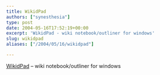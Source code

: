 ```yaml
---
title: WikidPad
authors: ["synesthesia"]
type: post
date: 2004-05-16T17:52:19+00:00
excerpt: 'WikidPad - wiki notebook/outliner for windows'
slug: wikidpad 
aliases: ["/2004/05/16/wikidpad"]

---
```

[WikidPad][1] &#8211; wiki notebook/outliner for windows

 [1]: https://www.jhorman.org/wikidPad/